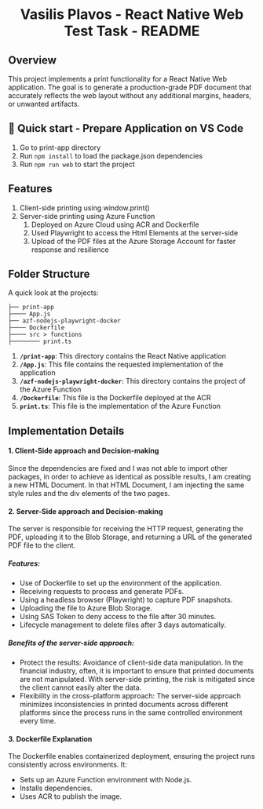 <h1 align="center">
  Vasilis Plavos - React Native Web Test Task - README
</h1>

## Overview
This project implements a print functionality for a React Native Web application. The goal is to generate a production-grade PDF document that accurately reflects the web layout without any additional margins, headers, or unwanted artifacts.

## 🚀 Quick start - Prepare Application on VS Code
1. Go to print-app directory
1. Run `npm install` to load the package.json dependencies
1. Run `npm run web` to start the project

## Features
1. Client-side printing using window.print()
1. Server-side printing using Azure Function
    1. Deployed on Azure Cloud using ACR and Dockerfile
    1. Used Playwright to access the Html Elements at the server-side
    1. Upload of the PDF files at the Azure Storage Account for faster response and resilience

## Folder Structure
A quick look at the projects:

    ├── print-app
    ├──── App.js
    ├── azf-nodejs-playwright-docker
    ├──── Dockerfile
    ├──── src > functions
    ├──────── print.ts

1.  **`/print-app`**: This directory contains the React Native application
1.  **`/App.js`**: This file contains the requested implementation of the application
1.  **`/azf-nodejs-playwright-docker`**: This directory contains the project of the Azure Function
1.  **`/Dockerfile`**: This file is the Dockerfile deployed at the ACR
1.  **`print.ts`**: This file is the implementation of the Azure Function

## Implementation Details

#### 1. Client-Side approach and Decision-making

Since the dependencies are fixed and I was not able to import other packages, in order to achieve as identical as possible results, I am creating a new HTML Document.
In that HTML Document, I am injecting the same style rules and the div elements of the two pages.

#### 2. Server-Side approach and Decision-making

The server is responsible for receiving the HTTP request, generating the PDF, uploading it to the Blob Storage, and returning a URL of the generated PDF file to the client.

##### Features:
- Use of Dockerfile to set up the environment of the application.
- Receiving requests to process and generate PDFs.
- Using a headless browser (Playwright) to capture PDF snapshots.
- Uploading the file to Azure Blob Storage.
- Using SAS Token to deny access to the file after 30 minutes.
- Lifecycle management to delete files after 3 days automatically.

##### Benefits of the server-side approach:
- Protect the results: Avoidance of client-side data manipulation. In the financial industry, often, it is important to ensure that printed documents are not manipulated. With server-side printing, the risk is mitigated since the client cannot easily alter the data.
- Flexibility in the cross-platform approach: The server-side approach minimizes inconsistencies in printed documents across different platforms since the process runs in the same controlled environment every time.

#### 3. Dockerfile Explanation
The Dockerfile enables containerized deployment, ensuring the project runs consistently across environments. It:
* Sets up an Azure Function environment with Node.js.
* Installs dependencies.
* Uses ACR to publish the image.